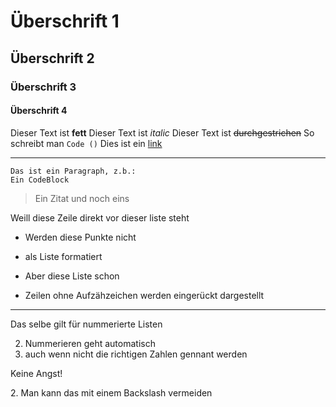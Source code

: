 # Überschrift 1
## Überschrift 2
### Überschrift 3
#### Überschrift 4

Dieser Text ist **fett**
Dieser Text ist *italic*
Dieser Text ist ~~durchgestrichen~~
So schreibt man `Code ()`
Dies ist ein [link](http://www.trello.com)

---

```
Das ist ein Paragraph, z.b.:
Ein CodeBlock
```
>Ein Zitat
>und noch eins

Weill diese Zeile direkt vor dieser liste steht
- Werden diese Punkte nicht
- als Liste formatiert

- Aber diese Liste schon
- Zeilen ohne Aufzähzeichen werden 
eingerückt dargestellt
---
Das selbe gilt für nummerierte Listen

2. Nummerieren geht automatisch
2. auch wenn nicht die richtigen Zahlen gennant werden

Keine Angst!

2\. Man kann das mit einem Backslash vermeiden 

